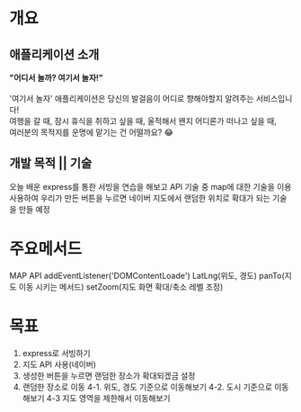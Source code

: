 # 개요
## 애플리케이션 소개
**"어디서 놀까? 여기서 놀자!"** <br><br>
'여기서 놀자' 애플리케이션은 당신의 발걸음이 어디로 향해야할지 알려주는 서비스입니다! <br>
여행을 갈 때, 잠시 휴식을 취하고 싶을 때, 울적해서 왠지 어디론가 떠나고 싶을 때, <br>
여러분의 목적지를 운명에 맡기는 건 어떨까요? 😂 <br>

## 개발 목적 || 기술
오늘 배운 express를 통한 서빙을 연습을 해보고
API 기술 중 map에 대한 기술을 이용 사용하여
우리가 만든 버튼을 누르면 네이버 지도에서 랜덤한
위치로 확대가 되는 기술을 만들 예정

# 주요메서드
MAP API
addEventListener('DOMContentLoade')
LatLng(위도, 경도)
panTo(지도 이동 시키는 메서드)
setZoom(지도 화면 확대/축소 레벨 조정)


# 목표
1. express로 서빙하기
2. 지도 API 사용(네이버)
3. 생성한 버튼을 누르면 랜덤한 장소가 확대되겠금 설정
4. 랜덤한 장소로 이동
4-1. 위도, 경도 기준으로 이동해보기
4-2. 도시 기준으로 이동해보기
4-3 지도 영역을 제한해서 이동해보기
